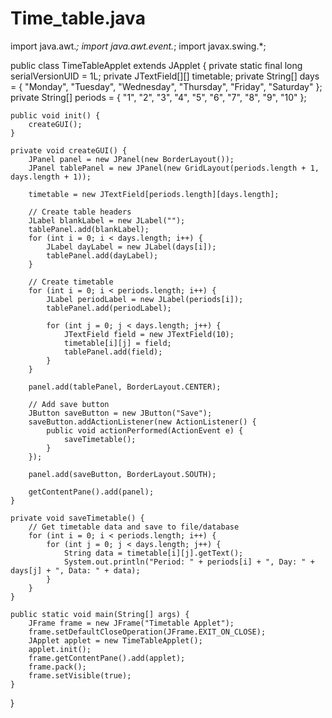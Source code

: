 # Time_table.java

import java.awt.*;
import java.awt.event.*;
import javax.swing.*;

public class TimeTableApplet extends JApplet {
    private static final long serialVersionUID = 1L;
    private JTextField[][] timetable;
    private String[] days = { "Monday", "Tuesday", "Wednesday", "Thursday", "Friday", "Saturday" };
    private String[] periods = { "1", "2", "3", "4", "5", "6", "7", "8", "9", "10" };
    
    public void init() {
        createGUI();
    }
    
    private void createGUI() {
        JPanel panel = new JPanel(new BorderLayout());
        JPanel tablePanel = new JPanel(new GridLayout(periods.length + 1, days.length + 1));
        
        timetable = new JTextField[periods.length][days.length];
        
        // Create table headers
        JLabel blankLabel = new JLabel("");
        tablePanel.add(blankLabel);
        for (int i = 0; i < days.length; i++) {
            JLabel dayLabel = new JLabel(days[i]);
            tablePanel.add(dayLabel);
        }
        
        // Create timetable
        for (int i = 0; i < periods.length; i++) {
            JLabel periodLabel = new JLabel(periods[i]);
            tablePanel.add(periodLabel);
            
            for (int j = 0; j < days.length; j++) {
                JTextField field = new JTextField(10);
                timetable[i][j] = field;
                tablePanel.add(field);
            }
        }
        
        panel.add(tablePanel, BorderLayout.CENTER);
        
        // Add save button
        JButton saveButton = new JButton("Save");
        saveButton.addActionListener(new ActionListener() {
            public void actionPerformed(ActionEvent e) {
                saveTimetable();
            }
        });
        
        panel.add(saveButton, BorderLayout.SOUTH);
        
        getContentPane().add(panel);
    }
    
    private void saveTimetable() {
        // Get timetable data and save to file/database
        for (int i = 0; i < periods.length; i++) {
            for (int j = 0; j < days.length; j++) {
                String data = timetable[i][j].getText();
                System.out.println("Period: " + periods[i] + ", Day: " + days[j] + ", Data: " + data);
            }
        }
    }
    
    public static void main(String[] args) {
        JFrame frame = new JFrame("Timetable Applet");
        frame.setDefaultCloseOperation(JFrame.EXIT_ON_CLOSE);
        JApplet applet = new TimeTableApplet();
        applet.init();
        frame.getContentPane().add(applet);
        frame.pack();
        frame.setVisible(true);
    }
}
